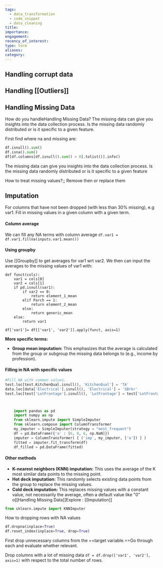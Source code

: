 ```yaml
---
tags:
  - data_transformation
  - code_snippet
  - data_cleaning
title: 
importance: 
engagement: 
recency_of_interest: 
type: term
aliases: 
category:
---
```


## Handling corrupt data

## Handling [[Outliers]]

## Handling Missing Data

How do you handleHandling Missing Data? The missing data can give you insights into the data collection process.
Is the missing data randomly distributed or is it specific to a given feature.


First find where na and missing are:
```python
df.isnull().sum()
df.isna().sum()
df[df.columns[df.isnull().sum() > 0].tolist()].info()
```

The missing data can give you insights into the data collection process.
Is the missing data randomly distributed or is it specific to a given feature

How to treat missing values?;; Remove then or replace them

## Imputation


For columns that have not been dropped (with less than 30% missing), e.g var1. Fill in missing values in a given column with a given term.
#### Column average
We can fill any NA terms with column average 
`df.var1 = df.var1.fillna(inputs.var1.mean())`

#### Using groupby
Use [[Groupby]] to get averages for var1 wrt var2. We then can input the averages to the missing values of var1 with:

```
def funct(cols):
    var1 = cols[0]
    var2 = cols[1]
    if pd.isnull(var1):
        if var2 == 0:
            return element_1_mean
        elif Parch == 1:
            return element_2_mean
        else:
            return generic_mean
    else:
        return var1
        
df['var1']= df[['var1', 'var2']].apply(funct, axis=1)
```

**More specific terms:**

- **Group mean imputation:** This emphasizes that the average is calculated from the group or subgroup the missing data belongs to (e.g., income by profession).

#### Filling in NA with specific values

```python
#Fill NA with common values.
test.loc[test.KitchenQual.isnull(), 'KitchenQual'] = 'TA'
data.loc[data['Electrical'].isnull(), 'Electrical'] = 'SBrkr'
test.loc[test['LotFrontage'].isnull(), 'LotFrontage'] = test['LotFrontage'].mean()
```
```python


    import pandas as pd
    import numpy as np
    from sklearn.impute import SimpleImputer
    from sklearn.compose import ColumnTransformer
    my_imputer = SimpleImputer(strategy = "most_frequent")
    df = pd.DataFrame({'a' : [6, 8, 6, np.NaN]})
    imputer = ColumnTransformer( [ ('imp', my_imputer, ['a']) ] )
    fitted = imputer.fit_transform(df)
    df_filled = pd.DataFrame(fitted)

```
#### Other methods

- **K-nearest neighbors (KNN) imputation:** This uses the average of the K most similar data points to the missing point.
- **Hot deck imputation:** This randomly selects existing data points from the group to replace the missing values.
- **Cold deck imputation:** This replaces missing values with a constant value, not necessarily the average, often a default value like "0" o[[Handling Missing Data]]Explore : [[Imputation]]
```python
from sklearn.impute import KNNImputer
```

How to dropping rows with NA values
```python
df.dropna(inplace=True)
df.reset_index(inplace=True, drop=True)
```

First drop unnecessary columns from the ==target variable.==Go through each and evaluate whether relevant.

Drop columns with a lot of missing data `df = df.drop(['var1', 'var2'], axis=1)` with respect to the total number of rows.




